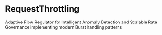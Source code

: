 # RequestThrottling
Adaptive Flow Regulator for Intelligent Anomaly Detection and Scalable Rate Governance implementing modern Burst handling patterns
